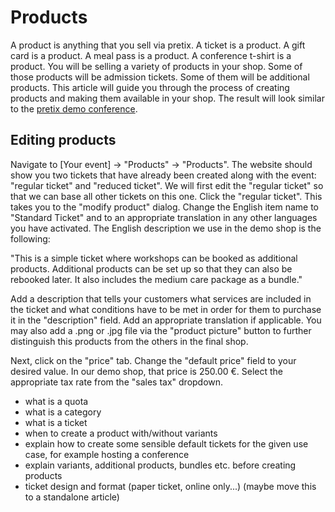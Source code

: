 # Products

A product is anything that you sell via pretix. A ticket is a product. A gift card is a product. A meal pass is a product. A conference t-shirt is a product. You will be selling a variety of products in your shop. Some of those products will be admission tickets. Some of them will be additional products. This article will guide you through the process of creating products and making them available in your shop. The result will look similar to the [pretix demo conference](https://pretix.eu/demoshops/democon/). 

## Editing products 

Navigate to [Your event] → "Products" → "Products". The website should show you two tickets that have already been created along with the event: "regular ticket" and "reduced ticket". We will first edit the "regular ticket" so that we can base all other tickets on this one. Click the "regular ticket". This takes you to the "modify product" dialog. Change the English item name to "Standard Ticket" and to an appropriate translation in any other languages you have activated. The English description we use in the demo shop is the following: 

"This is a simple ticket where workshops can be booked as additional products. Additional products can be set up so that they can also be rebooked later. It also includes the medium care package as a bundle." 

Add a description that tells your customers what services are included in the ticket and what conditions have to be met in order for them to purchase it  in the "description" field.  Add an appropriate translation if applicable. You may also add a .png or .jpg file via the "product picture" button to further distinguish this products from the others in the final shop. 

Next, click on the "price" tab. Change the "default price" field to your desired value. In our demo shop, that price is 250.00 €. Select the appropriate tax rate from the "sales tax" dropdown. 


 

 - what is a quota
 - what is a category 
 - what is a ticket 
 - when to create a product with/without variants 
 - explain how to create some sensible default tickets for the given use case, for example hosting a conference
 - explain variants, additional products, bundles etc. before creating products 
 - ticket design and format (paper ticket, online only...) (maybe move this to a standalone article)

